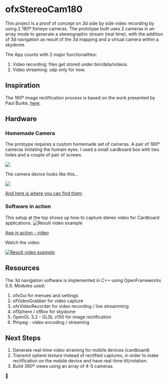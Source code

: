 # ofxStereoCam180
This project is a proof of concept on 3d side by side video recording by using 2 180º fisheye cameras.
The prototype built uses 2 cameras in an array mode to generate a stereographic stream (real time), with the addition of 3d navigation as result of the 3d mapping and a virtual camera within a skydome.

The App counts with 2 major functionalities:
1. Video recording: files get stored under bin/data/videos.
2. Video streaming: udp only for now.

## Inspiration
The 180º image rectification process is based on the work presented by Paul Burke, [here](http://paulbourke.net/dome/fish2/).

## Hardware

### Homemade Camera

The protoype requires a custom homemade set of cameras.  A pair of 180º cameras imitating the humain eyes.
I used a small cardboard box with two holes and a couple of pair of screws.

![](https://github.com/gerardobort/ofxStereoCam180/raw/master/doc/photo2.png)

The camera device looks like this...

![](https://github.com/gerardobort/ofxStereoCam180/raw/master/doc/photo3.png)

[And here is where you can find them](http://www.amazon.com/180degree-Fisheye-1080p-Angle-Camera/dp/B00LQ854AG).


### Software in action

This setup at the top shows up how to capture stereo video for Cardboard applications.
![](https://github.com/gerardobort/ofxStereoCam180/raw/master/doc/photo1.jpg "Result video example")

[App in action - video](https://www.instagram.com/p/_0hesPvNWe/?taken-by=gerardobort)

Watch the video:

[![](https://github.com/gerardobort/ofxStereoCam180/raw/master/doc/photo4.png "Result video example")](http://www.youtube.com/watch?v=u9Jdg3vNNtQ)

## Resources
The 3d navigation software is implemented in C++ using OpenFrameworks 0.9.
Modules used:

1. ofxGui for menues and settings
2. ofVideoGrabber for video capture
3. ofxVideoRecorder for video recording / live streamming
4. ofSphere / ofBox for skydome
5. OpenGL 3.2 - GLSL v150 for image rectification
6. ffmpeg - video encoding / streaming

## Next Steps
1. Generate real-time video straming for mobile devices (cardboard)
2. Transmit sphere texture instead of rectified captures, in order to make rectification on the mobile device and have real-time tilt/rotation.
2. Build 360º views using an array of 4-5 cameras.

:hamburger:
